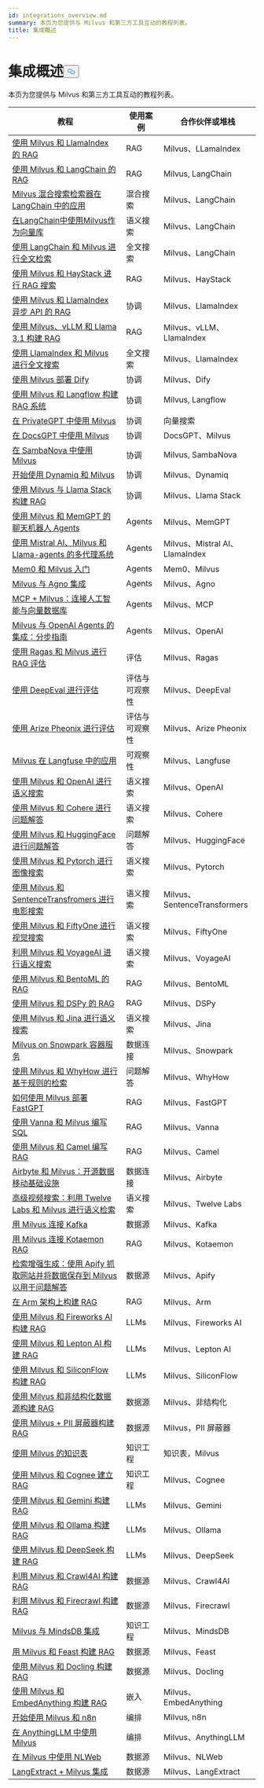 ```yaml
---
id: integrations_overview.md
summary: 本页为您提供与 Milvus 和第三方工具互动的教程列表。
title: 集成概述
---
```

<h1 id="Integrations-Overview" class="common-anchor-header">集成概述<button data-href="#Integrations-Overview" class="anchor-icon" translate="no">
      <svg translate="no"
        aria-hidden="true"
        focusable="false"
        height="20"
        version="1.1"
        viewBox="0 0 16 16"
        width="16"
      >
        <path
          fill="#0092E4"
          fill-rule="evenodd"
          d="M4 9h1v1H4c-1.5 0-3-1.69-3-3.5S2.55 3 4 3h4c1.45 0 3 1.69 3 3.5 0 1.41-.91 2.72-2 3.25V8.59c.58-.45 1-1.27 1-2.09C10 5.22 8.98 4 8 4H4c-.98 0-2 1.22-2 2.5S3 9 4 9zm9-3h-1v1h1c1 0 2 1.22 2 2.5S13.98 12 13 12H9c-.98 0-2-1.22-2-2.5 0-.83.42-1.64 1-2.09V6.25c-1.09.53-2 1.84-2 3.25C6 11.31 7.55 13 9 13h4c1.45 0 3-1.69 3-3.5S14.5 6 13 6z"
        ></path>
      </svg>
    </button></h1><p>本页为您提供与 Milvus 和第三方工具互动的教程列表。</p>
<table>
<thead>
<tr><th>教程</th><th>使用案例</th><th>合作伙伴或堆栈</th></tr>
</thead>
<tbody>
<tr><td><a href="/docs/zh/integrate_with_llamaindex.md">使用 Milvus 和 LlamaIndex 的 RAG</a></td><td>RAG</td><td>Milvus、LLamaIndex</td></tr>
<tr><td><a href="/docs/zh/integrate_with_langchain.md">使用 Milvus 和 LangChain 的 RAG</a></td><td>RAG</td><td>Milvus, LangChain</td></tr>
<tr><td><a href="/docs/zh/milvus_hybrid_search_retriever.md">Milvus 混合搜索检索器在 LangChain 中的应用</a></td><td>混合搜索</td><td>Milvus、LangChain</td></tr>
<tr><td><a href="/docs/zh/basic_usage_langchain.md">在LangChain中使用Milvus作为向量库</a></td><td>语义搜索</td><td>Milvus、LangChain</td></tr>
<tr><td><a href="/docs/zh/full_text_search_with_langchain.md">使用 LangChain 和 Milvus 进行全文检索</a></td><td>全文搜索</td><td>Milvus、LangChain</td></tr>
<tr><td><a href="/docs/zh/integrate_with_haystack.md">使用 Milvus 和 HayStack 进行 RAG 搜索</a></td><td>RAG</td><td>Milvus、HayStack</td></tr>
<tr><td><a href="/docs/zh/llamaindex_milvus_async.md">使用 Milvus 和 LlamaIndex 异步 API 的 RAG</a></td><td>协调</td><td>Milvus、LlamaIndex</td></tr>
<tr><td><a href="/docs/zh/milvus_rag_with_vllm.md">使用 Milvus、vLLM 和 Llama 3.1 构建 RAG</a></td><td>RAG</td><td>Milvus、vLLM、LlamaIndex</td></tr>
<tr><td><a href="/docs/zh/llamaindex_milvus_full_text_search.md">使用 LlamaIndex 和 Milvus 进行全文搜索</a></td><td>全文搜索</td><td>Milvus、LlamaIndex</td></tr>
<tr><td><a href="/docs/zh/dify_with_milvus.md">使用 Milvus 部署 Dify</a></td><td>协调</td><td>Milvus、Dify</td></tr>
<tr><td><a href="/docs/zh/rag_with_langflow.md">使用 Milvus 和 Langflow 构建 RAG 系统</a></td><td>协调</td><td>Milvus, Langflow</td></tr>
<tr><td><a href="/docs/zh/use_milvus_in_private_gpt.md">在 PrivateGPT 中使用 Milvus</a></td><td>协调</td><td>向量搜索</td></tr>
<tr><td><a href="/docs/zh/use_milvus_in_docsgpt.md">在 DocsGPT 中使用 Milvus</a></td><td>协调</td><td>DocsGPT、Milvus</td></tr>
<tr><td><a href="/docs/zh/use_milvus_with_sambanova.md">在 SambaNova 中使用 Milvus</a></td><td>协调</td><td>Milvus, SambaNova</td></tr>
<tr><td><a href="/docs/zh/milvus_rag_with_dynamiq.md">开始使用 Dynamiq 和 Milvus</a></td><td>协调</td><td>Milvus、Dynamiq</td></tr>
<tr><td><a href="/docs/zh/llama_stack_with_milvus.md">使用 Milvus 与 Llama Stack 构建 RAG</a></td><td>协调</td><td>Milvus、Llama Stack</td></tr>
<tr><td><a href="/docs/zh/integrate_with_memgpt.md">使用 Milvus 和 MemGPT 的聊天机器人 Agents</a></td><td>Agents</td><td>Milvus、MemGPT</td></tr>
<tr><td><a href="/docs/zh/llama_agents_metadata.md">使用 Mistral AI、Milvus 和 Llama-agents 的多代理系统</a></td><td>Agents</td><td>Milvus、Mistral AI、LlamaIndex</td></tr>
<tr><td><a href="/docs/zh/quickstart_mem0_with_milvus.md">Mem0 和 Milvus 入门</a></td><td>Agents</td><td>Mem0、Milvus</td></tr>
<tr><td><a href="/docs/zh/integrate_with_agno.md">Milvus 与 Agno 集成</a></td><td>Agents</td><td>Milvus、Agno</td></tr>
<tr><td><a href="/docs/zh/milvus_and_mcp.md">MCP + Milvus：连接人工智能与向量数据库</a></td><td>Agents</td><td>Milvus、MCP</td></tr>
<tr><td><a href="/docs/zh/openai_agents_milvus.md">Milvus 与 OpenAI Agents 的集成：分步指南</a></td><td>Agents</td><td>Milvus、OpenAI</td></tr>
<tr><td><a href="/docs/zh/integrate_with_ragas.md">使用 Ragas 和 Milvus 进行 RAG 评估</a></td><td>评估</td><td>Milvus、Ragas</td></tr>
<tr><td><a href="/docs/zh/evaluation_with_deepeval.md">使用 DeepEval 进行评估</a></td><td>评估与可观察性</td><td>Milvus、DeepEval</td></tr>
<tr><td><a href="/docs/zh/evaluation_with_phoenix.md">使用 Arize Pheonix 进行评估</a></td><td>评估与可观察性</td><td>Milvus、Arize Pheonix</td></tr>
<tr><td><a href="/docs/zh/integrate_with_langfuse.md">Milvus 在 Langfuse 中的应用</a></td><td>可观察性</td><td>Milvus、Langfuse</td></tr>
<tr><td><a href="/docs/zh/integrate_with_openai.md">使用 Milvus 和 OpenAI 进行语义搜索</a></td><td>语义搜索</td><td>Milvus、OpenAI</td></tr>
<tr><td><a href="/docs/zh/integrate_with_cohere.md">使用 Milvus 和 Cohere 进行问题解答</a></td><td>语义搜索</td><td>Milvus、Cohere</td></tr>
<tr><td><a href="/docs/zh/integrate_with_hugging-face.md">使用 Milvus 和 HuggingFace 进行问题解答</a></td><td>问题解答</td><td>Milvus、HuggingFace</td></tr>
<tr><td><a href="/docs/zh/integrate_with_pytorch.md">使用 Milvus 和 Pytorch 进行图像搜索</a></td><td>语义搜索</td><td>Milvus、Pytorch</td></tr>
<tr><td><a href="/docs/zh/integrate_with_sentencetransformers.md">使用 Milvus 和 SentenceTransfromers 进行电影搜索</a></td><td>语义搜索</td><td>Milvus、SentenceTransformers</td></tr>
<tr><td><a href="/docs/zh/integrate_with_voxel51.md">使用 Milvus 和 FiftyOne 进行视觉搜索</a></td><td>语义搜索</td><td>Milvus、FiftyOne</td></tr>
<tr><td><a href="/docs/zh/integrate_with_voyageai.md">利用 Milvus 和 VoyageAI 进行语义搜索</a></td><td>语义搜索</td><td>Milvus、VoyageAI</td></tr>
<tr><td><a href="/docs/zh/integrate_with_bentoml.md">使用 Milvus 和 BentoML 的 RAG</a></td><td>RAG</td><td>Milvus、BentoML</td></tr>
<tr><td><a href="/docs/zh/integrate_with_dspy.md">使用 Milvus 和 DSPy 的 RAG</a></td><td>RAG</td><td>Milvus、DSPy</td></tr>
<tr><td><a href="/docs/zh/integrate_with_jina.md">使用 Milvus 和 Jina 进行语义搜索</a></td><td>语义搜索</td><td>Milvus、Jina</td></tr>
<tr><td><a href="/docs/zh/integrate_with_snowpark.md">Milvus on Snowpark 容器服务</a></td><td>数据连接</td><td>Milvus、Snowpark</td></tr>
<tr><td><a href="/docs/zh/integrate_with_whyhow.md">使用 Milvus 和 WhyHow 进行基于规则的检索</a></td><td>问题解答</td><td>Milvus、WhyHow</td></tr>
<tr><td><a href="/docs/zh/integrate_with_fastgpt.md">如何使用 Milvus 部署 FastGPT</a></td><td>RAG</td><td>Milvus、FastGPT</td></tr>
<tr><td><a href="/docs/zh/integrate_with_vanna.md">使用 Vanna 和 Milvus 编写 SQL</a></td><td>RAG</td><td>Milvus、Vanna</td></tr>
<tr><td><a href="/docs/zh/integrate_with_camel.md">使用 Milvus 和 Camel 编写 RAG</a></td><td>RAG</td><td>Milvus、Camel</td></tr>
<tr><td><a href="/docs/zh/integrate_with_airbyte.md">Airbyte 和 Milvus：开源数据移动基础设施</a></td><td>数据连接</td><td>Milvus、Airbyte</td></tr>
<tr><td><a href="/docs/zh/video_search_with_twelvelabs_and_milvus.md">高级视频搜索：利用 Twelve Labs 和 Milvus 进行语义检索</a></td><td>语义搜索</td><td>Milvus、Twelve Labs</td></tr>
<tr><td><a href="/docs/zh/kafka-connect-milvus.md">用 Milvus 连接 Kafka</a></td><td>数据源</td><td>Milvus、Kafka</td></tr>
<tr><td><a href="/docs/zh/kotaemon_with_milvus.md">用 Milvus 连接 Kotaemon RAG</a></td><td>RAG</td><td>Milvus、Kotaemon</td></tr>
<tr><td><a href="/docs/zh/apify_milvus_rag.md">检索增强生成：使用 Apify 抓取网站并将数据保存到 Milvus 以用于问题解答</a></td><td>数据源</td><td>Milvus、Apify</td></tr>
<tr><td><a href="/docs/zh/build_rag_on_arm.md">在 Arm 架构上构建 RAG</a></td><td>RAG</td><td>Milvus、Arm</td></tr>
<tr><td><a href="/docs/zh/build_RAG_with_milvus_and_fireworks.md">使用 Milvus 和 Fireworks AI 构建 RAG</a></td><td>LLMs</td><td>Milvus、Fireworks AI</td></tr>
<tr><td><a href="/docs/zh/build_RAG_with_milvus_and_lepton.md">使用 Milvus 和 Lepton AI 构建 RAG</a></td><td>LLMs</td><td>Milvus、Lepton AI</td></tr>
<tr><td><a href="/docs/zh/build_RAG_with_milvus_and_siliconflow.md">使用 Milvus 和 SiliconFlow 构建 RAG</a></td><td>LLMs</td><td>Milvus、SiliconFlow</td></tr>
<tr><td><a href="/docs/zh/rag_with_milvus_and_unstructured.md">使用 Milvus 和非结构化数据源构建 RAG</a></td><td>数据源</td><td>Milvus、非结构化</td></tr>
<tr><td><a href="/docs/zh/RAG_with_pii_and_milvus.md">使用 Milvus + PII 屏蔽器构建 RAG</a></td><td>数据源</td><td>Milvus，PII 屏蔽器</td></tr>
<tr><td><a href="/docs/zh/knowledge_table_with_milvus.md">使用 Milvus 的知识表</a></td><td>知识工程</td><td>知识表，Milvus</td></tr>
<tr><td><a href="/docs/zh/build_RAG_with_milvus_and_cognee.md">使用 Milvus 和 Cognee 建立 RAG</a></td><td>知识工程</td><td>Milvus、Cognee</td></tr>
<tr><td><a href="/docs/zh/build_RAG_with_milvus_and_gemini.md">使用 Milvus 和 Gemini 构建 RAG</a></td><td>LLMs</td><td>Milvus、Gemini</td></tr>
<tr><td><a href="/docs/zh/build_RAG_with_milvus_and_ollama.md">使用 Milvus 和 Ollama 构建 RAG</a></td><td>LLMs</td><td>Milvus、Ollama</td></tr>
<tr><td><a href="/docs/zh/build_RAG_with_milvus_and_deepseek.md">使用 Milvus 和 DeepSeek 构建 RAG</a></td><td>LLMs</td><td>Milvus、DeepSeek</td></tr>
<tr><td><a href="/docs/zh/build_RAG_with_milvus_and_crawl4ai.md">利用 Milvus 和 Crawl4AI 构建 RAG</a></td><td>数据源</td><td>Milvus、Crawl4AI</td></tr>
<tr><td><a href="/docs/zh/build_RAG_with_milvus_and_firecrawl.md">利用 Milvus 和 Firecrawl 构建 RAG</a></td><td>数据源</td><td>Milvus、Firecrawl</td></tr>
<tr><td><a href="/docs/zh/integration_with_mindsdb.md">Milvus 与 MindsDB 集成</a></td><td>知识工程</td><td>Milvus、MindsDB</td></tr>
<tr><td><a href="/docs/zh/build_RAG_with_milvus_and_feast.md">用 Milvus 和 Feast 构建 RAG</a></td><td>数据源</td><td>Milvus、Feast</td></tr>
<tr><td><a href="/docs/zh/build_RAG_with_milvus_and_docling.md">使用 Milvus 和 Docling 构建 RAG</a></td><td>数据源</td><td>Milvus、Docling</td></tr>
<tr><td><a href="/docs/zh/build_RAG_with_milvus_and_embedAnything.md">使用 Milvus 和 EmbedAnything 构建 RAG</a></td><td>嵌入</td><td>Milvus、EmbedAnything</td></tr>
<tr><td><a href="/docs/zh/milvus_and_n8n.md">开始使用 Milvus 和 n8n</a></td><td>编排</td><td>Milvus, n8n</td></tr>
<tr><td><a href="/docs/zh/use_milvus_in_anythingllm.md">在 AnythingLLM 中使用 Milvus</a></td><td>编排</td><td>Milvus、AnythingLLM</td></tr>
<tr><td><a href="/docs/zh/NLWeb_with_milvus.md">在 Milvus 中使用 NLWeb</a></td><td>数据源</td><td>Milvus、NLWeb</td></tr>
<tr><td><a href="/docs/zh/langextract_milvus_demo.md">LangExtract + Milvus 集成</a></td><td>数据源</td><td>Milvus、LangExtract</td></tr>
</tbody>
</table>
